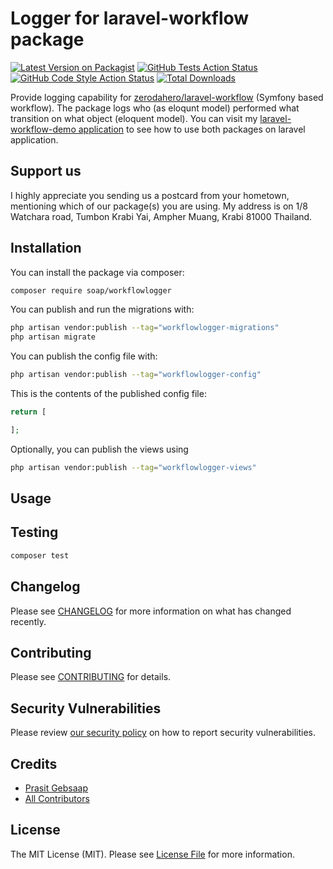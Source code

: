 # Logger for laravel-workflow package

[![Latest Version on Packagist](https://img.shields.io/packagist/v/soap/workflow-logger.svg?style=flat-square)](https://packagist.org/packages/soap/workflow-logger)
[![GitHub Tests Action Status](https://img.shields.io/github/actions/workflow/status/soap/laravel-workflow-logger/run-tests.yml?branch=main&label=tests&style=flat-square)](https://github.com/soap/laravel-workflow-logger/actions?query=workflow%3Arun-tests+branch%3Amain)
[![GitHub Code Style Action Status](https://img.shields.io/github/actions/workflow/status/soap/laravel-workflow-logger/fix-php-style-issues.yml?branch=main&label=code%20style&style=flat-square)](https://github.com/soap/laravel-workflow-logger/actions?query=workflow%3A"Fix+PHP+style+issues"+branch%3Amain)
[![Total Downloads](https://img.shields.io/packagist/dt/soap/workflow-logger.svg?style=flat-square)](https://packagist.org/packages/soap/workflow-logger)

Provide logging capability for [zerodahero/laravel-workflow](https://github.com/zerodahero/laravel-workflow) (Symfony based workflow). The package logs who (as eloqunt model) performed what transition on what object (eloquent model). You can visit my [laravel-workflow-demo application](https://github.com/soap/laravel-workflow-demo) to see how to use both packages on laravel application.

## Support us

I highly appreciate you sending us a postcard from your hometown, mentioning which of our package(s) you are using. My address is on 1/8 Watchara road, Tumbon Krabi Yai, Ampher Muang, Krabi 81000 Thailand.

## Installation

You can install the package via composer:

```bash
composer require soap/workflowlogger
```

You can publish and run the migrations with:

```bash
php artisan vendor:publish --tag="workflowlogger-migrations"
php artisan migrate
```

You can publish the config file with:

```bash
php artisan vendor:publish --tag="workflowlogger-config"
```

This is the contents of the published config file:

```php
return [

];
```

Optionally, you can publish the views using

```bash
php artisan vendor:publish --tag="workflowlogger-views"
```

## Usage


## Testing

```bash
composer test
```

## Changelog

Please see [CHANGELOG](CHANGELOG.md) for more information on what has changed recently.

## Contributing

Please see [CONTRIBUTING](CONTRIBUTING.md) for details.

## Security Vulnerabilities

Please review [our security policy](../../security/policy) on how to report security vulnerabilities.

## Credits

- [Prasit Gebsaap](https://github.com/soap)
- [All Contributors](../../contributors)

## License

The MIT License (MIT). Please see [License File](LICENSE.md) for more information.

